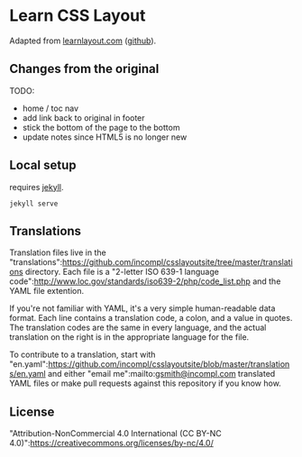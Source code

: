 # Learn CSS Layout

Adapted from [learnlayout.com](http://learnlayout.com) ([github](https://github.com/incompl/csslayoutsite)).

## Changes from the original

TODO:
- home / toc nav
- add link back to original in footer
- stick the bottom of the page to the bottom
- update notes since HTML5 is no longer new

## Local setup

requires [jekyll](https://jekyllrb.com/).

`jekyll serve`

## Translations

Translation files live in the "translations":https://github.com/incompl/csslayoutsite/tree/master/translations directory. Each file is a "2-letter ISO 639-1 language code":http://www.loc.gov/standards/iso639-2/php/code_list.php and the YAML file extention.

If you're not familiar with YAML, it's a very simple human-readable data format. Each line contains a translation code, a colon, and a value in quotes. The translation codes are the same in every language, and the actual translation on the right is in the appropriate language for the file.

To contribute to a translation, start with "en.yaml":https://github.com/incompl/csslayoutsite/blob/master/translations/en.yaml and either "email me":mailto:gsmith@incompl.com translated YAML files or make pull requests against this repository if you know how.

## License

"Attribution-NonCommercial 4.0 International (CC BY-NC 4.0)":https://creativecommons.org/licenses/by-nc/4.0/


